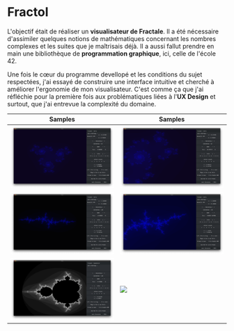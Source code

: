 # Fractol

L'objectif était de réaliser un **visualisateur de Fractale**. Il a été nécessaire d'assimiler quelques notions de mathématiques concernant les nombres complexes et les suites que je maîtrisais déjà. Il a aussi fallut prendre en main une bibliothèque de **programmation graphique**, ici, celle de l'école 42.

Une fois le cœur du programme devellopé et les conditions du sujet respectées, j'ai essayé de construire une interface intuitive et cherché à améliorer l'ergonomie de mon visualisateur. C'est comme ça que j'ai réfléchie pour la première fois aux problématiques liées à l'**UX Design** et surtout, que j'ai entrevue la complexité du domaine.

 Samples | Samples
-------------------------|-------------------------
![](meds/pic1.png)  |  ![](meds/pic2.png)
![](meds/pic4.png)  |  ![](meds/pic5.png)
![](meds/pic3.png)  | ![](meds/dezoom.gif) 
